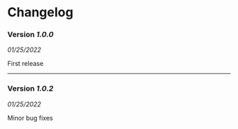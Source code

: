 
# Changelog

### Version *1.0.0* 
*01/25/2022*

First release

---

### Version *1.0.2*
*01/25/2022*

Minor bug fixes





